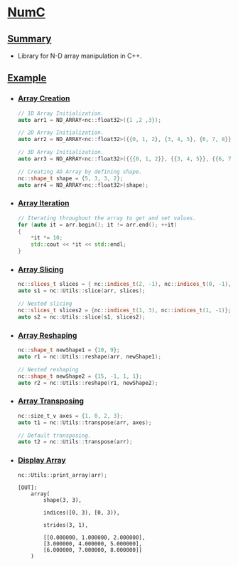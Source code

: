 # <u>NumC</u>

## <u>Summary</u>

- Library for N-D array manipulation in C++.

## <u>Example</u>

- ### <u>Array Creation</u>

    ```c++
    // 1D Array Initialization.
    auto arr1 = ND_ARRAY<nc::float32>({1 ,2 ,3});
    ```
    ```c++
    // 2D Array Initialization.
    auto arr2 = ND_ARRAY<nc::float32>({{0, 1, 2}, {3, 4, 5}, {6, 7, 8}});
    ```
    ```c++
    // 3D Array Initialization.
    auto arr3 = ND_ARRAY<nc::float32>({{{0, 1, 2}}, {{3, 4, 5}}, {{6, 7, 8}}});
    ```
    ```c++
    // Creating 4D Array by defining shape.
    nc::shape_t shape = {5, 3, 3, 2};
    auto arr4 = ND_ARRAY<nc::float32>(shape);
    ```

- ### <u>Array Iteration</u>
    ```c++
    // Iterating throughout the array to get and set values.
    for (auto it = arr.begin(); it != arr.end(); ++it)
    {
        *it *= 10;
        std::cout << *it << std::endl;
    }
    ```

- ### <u>Array Slicing</u>
    ```c++
    nc::slices_t slices = { nc::indices_t(2, -1), nc::indices_t(0, -1), nc::indices_t(1, -1)};
    auto s1 = nc::Utils::slice(arr, slices);

    // Nested slicing
    nc::slices_t slices2 = {nc::indices_t(1, 3), nc::indices_t(1, -1)};
    auto s2 = nc::Utils::slice(s1, slices2);
    ```

- ### <u>Array Reshaping</u>
    ```c++
    nc::shape_t newShape1 = {10, 9};
    auto r1 = nc::Utils::reshape(arr, newShape1);

    // Nested reshaping
    nc::shape_t newShape2 = {15, -1, 1, 1};
    auto r2 = nc::Utils::reshape(r1, newShape2);
    ```

- ### <u>Array Transposing</u>
    ```c++
    nc::size_t_v axes = {1, 0, 2, 3};
    auto t1 = nc::Utils::transpose(arr, axes);

    // Default transposing.
    auto t2 = nc::Utils::transpose(arr);
    ```

- ### <u>Display Array</u>
    ```c++
    nc::Utils::print_array(arr);
    ```
    ```
    [OUT]:
        array(
            shape(3, 3),

            indices([0, 3), [0, 3)),

            strides(3, 1),

            [[0.000000, 1.000000, 2.000000],
            [3.000000, 4.000000, 5.000000],
            [6.000000, 7.000000, 8.000000]]
        )
    ```